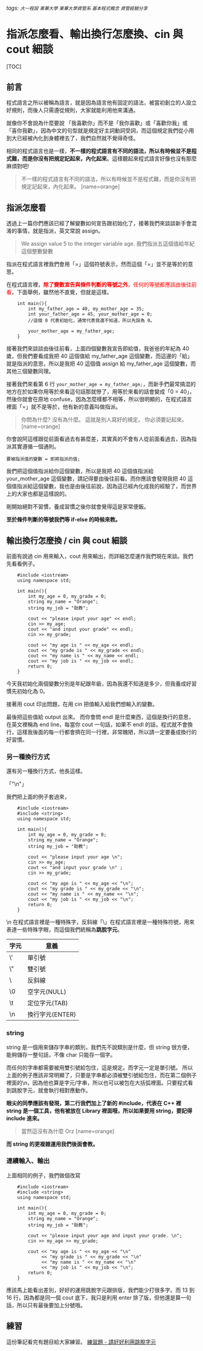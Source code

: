 ###### tags: `大一程設` `東華大學` `東華大學資管系` `基本程式概念` `資管經驗分享`

指派怎麼看、輸出換行怎麼換、cin 與 cout 細談
===

[TOC]

## 前言

程式語言之所以被稱為語言，就是因為語言他有固定的語法，被當初創立的人設立好規則，而後人只需遵從規則，大家就能利用他來溝通。

就像你不會說為什麼要說 「我喜歡你」而不是「我你喜歡」或「喜歡你我」或「喜你我歡」，因為中文的句型就是規定好主詞動詞受詞，而這個規定我們從小用到大已經被內化到身體裡去了，我們自然就不覺得奇怪。

相同的程式語言也是一樣，**不一樣的程式語言有不同的語法，所以有時候並不是程式難，而是你沒有把規定記起來，內化起來**。這樣聽起來程式語言好像也沒有那麼麻煩對吧!

> 不一樣的程式語言有不同的語法，所以有時候並不是程式難，而是你沒有把規定記起來，內化起來。
> [name=orange]

## 指派怎麼看

透過上一篇你們應該已經了解變數如何宣告跟初始化了，接著我們來談談新手會混淆的事情，就是指派，英文常說 assign。

> We assign value 5 to the integer variable age.
> 我們指派五這個值給年紀這個整數變數

指派在程式語言裡我們會用「=」這個符號表示，然而這個「=」並不是等於的意思。

在程式語言裡，<span style="color:red;">**除了變數宣告與條件判斷的等號之外**，任何的等號都應該由後往前看</span>，下面舉例，雖然他不直覺，但就是這樣。

```cpp=
    int main(){
        int my_father_age = 40, my_mother_age = 35;
        int your_father_age = 45, your_mother_age = 0; 
        //這個 0 代表初始化，通常代表我還不知道，所以先設為 0。
        
        your_mother_age = my_father_age;
    }
```

接著我們來談談由後往前看，上面四個變數我宣告即給值，我爸爸的年紀為 40 歲，但我們要看成我把 40 這個值給 my_father_age 這個變數，而這邊的「給」就是指派的意思，所以是我把 40 這個值 assign 給 my_father_age 這個變數，而其他三個變數同理。

接著我們來看第 6 行 `your_mother_age = my_father_age;`，而新手們最常搞混的地方在於如果你用等於來看這句話那就慘了，用等於來看的話會變成「0 = 40」，然後你就會在原地 confuse，因為怎麼樣都不相等，所以很明顯的，在程式語言裡面「=」就不是等於，他有新的意義叫做指派。

> 你問為什麼?
> 沒有為什麼。
> 這就是別人寫好的規定。
> 你必須要記起來。
> [name=orange]

你會說阿這樣跟從前面看過去有甚麼差，其實真的不會有人從前面看過去，因為指派其實遵循一個通則。

`要被指派值的變數 = 即將指派的值;`

我們把這個值指派給你這個變數，所以是我把 40 這個值指派給 your_mother_age 這個變數，請記得要由後往前看。而你應該會發現我把 40 這個值指派給這個變數，我也是由後往前說，因為這已經內化成我的經驗了，而世界上的大家也都是這樣說的。

剛開始絕對不習慣，養成習慣之後你就會覺得這是家常便飯。

**至於條件判斷的等號我們等 if-else 的時候來教。**

## 輸出換行怎麼換 / cin 與 cout 細談

前面有說過 cin 用來輸入，cout 用來輸出，而詳細怎麼運作我們現在來談。我們先看看例子。

```cpp=
    #include <iostream>
    using namespace std;
    
    int main(){
        int my_age = 0, my_grade = 0;
        string my_name = "Orange";
        string my_job = "助教";
        
        cout << "please input your age" << endl;
        cin >> my_age;
        cout << "and input your grade" << endl;
        cin >> my_grade;
        
        cout << "my age is " << my_age << endl;
        cout << "my grade is " << my_grade << endl;
        cout << "my name is " << my_name << endl;
        cout << "my job is " << my_job << endl;
        return 0;    
    }
```

今天我初始化兩個變數分別是年紀跟年級，因為我還不知道是多少，但我養成好習慣先初始化為 0。

接著用 cout 印出問題，在用 cin 把值輸入給我們想輸入的變數。

最後把這些值給 output 出來。
而你會問 endl 是什麼東西，這個是換行的意思，在英文裡稱為 end line，每當你 cout 一句話，如果不 endl 的話，程式就不會換行，這樣我後面的每一行都會擠在同一行裡，非常醜陋，所以請一定要養成換行的好習慣。

### 另一種換行方式

還有另一種換行方式，他長這樣。

「"\n"」

我們把上面的例子套過來，

```cpp=
    #include <iostream>
    #include <string>
    using namespace std;
    
    int main(){
        int my_age = 0, my_grade = 0;
        string my_name = "Orange";
        string my_job = "助教";
        
        cout << "please input your age \n";
        cin >> my_age;
        cout << "and input your grade \n" ;
        cin >> my_grade;
        
        cout << "my age is " << my_age << "\n";
        cout << "my grade is " << my_grade << "\n";
        cout << "my name is " << my_name << "\n";
        cout << "my job is " << my_job << "\n";
        return 0;        
    }
```

\n 在程式語言裡是一種特殊字，反斜線「\」在程式語言裡是一種特殊符號，用來表達一些特殊字眼，而這個我們統稱為**跳脫字元**。



| 字元 | 意義 | 
| -------- | -------- |
| \\'  | 單引號 | 
| \\"  | 雙引號 | 
| \\  | 反斜線 | 
| \0  | 空字元(NULL)  | 
| \t  | 定位字元(TAB) | 
| \n  | 換行字元(ENTER) | 

### string

string 是一個用來儲存字串的類別，我們先不說類別是什麼，但 string 很方便，能夠儲存一整句話，不像 char 只能存一個字。

而任何的字串都需要被用雙引號給包住，這是規定。而字元一定是單引號。
所以上面的例子應該非常明顯了，只要是字串都必須被雙引號給包住，而在第二個例子裡面的\\n，因為他也算是字元/字串，所以也可以被包在大括弧裡面。只要程式看到跳脫字元，就會執行相對應動作。

**眼尖的同學應該有發現，第二行我們加上了新的 #include，代表在 C++ 裡 string 是一個工具，他有被放在 Library 裡面哦，所以如果要用 string，要記得 include 進來。**

> 當然這沒有為什麼 Orz
> [name=orange]

**而 string 的更複雜運用我們後面會教。**

### 連續輸入、輸出

上面相同的例子，我們做個改寫

```cpp=
    #include <iostream>
    #include <string>
    using namespace std;
    
    int main(){
        int my_age = 0, my_grade = 0;
        string my_name = "Orange";
        string my_job = "助教";
        
        cout << "please input your age and input your grade. \n";
        cin >> my_age >> my_grade;
        
        cout << "my age is " << my_age << "\n"
             << "my grade is " << my_grade << "\n"
             << "my name is " << my_name << "\n"
             << "my job is " << my_job << "\n";
        return 0;
    }
```

應該馬上能看出差別，好好的運用跳脫字元跟排版，我們能少打很多字。而 13 到 16 行，因為都是同一個 cout 底下，我只是利用 enter 排了版，但他還是算一句話，所以只有最後要加上分號哦。

## 練習

這份筆記看完有題目給大家練習。
[練習題 - 請好好利用跳脫字元](https://hackmd.io/@ndhu-programming-2021/H1y9I_azY)



